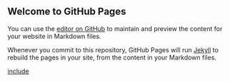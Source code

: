 ## Welcome to GitHub Pages

You can use the [editor on GitHub](https://github.com/Jatish-Khanna/leetcode_hackerrank_java_solutions/edit/gh-pages/index.md) to maintain and preview the content for your website in Markdown files.

Whenever you commit to this repository, GitHub Pages will run [Jekyll](https://jekyllrb.com/) to rebuild the pages in your site, from the content in your Markdown files.

[include](File:index.html)


